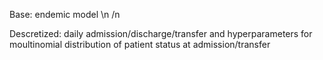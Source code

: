 Base: endemic model \n  /n

Descretized: daily admission/discharge/transfer and hyperparameters for moultinomial distribution of patient status at admission/transfer
